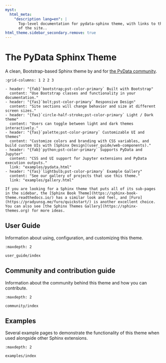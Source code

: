 ```yaml
---
myst:
  html_meta:
    "description lang=en": |
      Top-level documentation for pydata-sphinx theme, with links to the rest
      of the site..
html_theme.sidebar_secondary.remove: true
---
```


# The PyData Sphinx Theme

A clean, Bootstrap-based Sphinx theme by and for [the PyData community](https://pydata.org).

```{gallery-grid}
:grid-columns: 1 2 2 3

- header: "{fab}`bootstrap;pst-color-primary` Built with Bootstrap"
  content: "Use Bootstrap classes and functionality in your documentation."
- header: "{fas}`bolt;pst-color-primary` Responsive Design"
  content: "Site sections will change behavior and size at different screen sizes."
- header: "{fas}`circle-half-stroke;pst-color-primary` Light / Dark theme"
  content: "Users can toggle between light and dark themes interactively."
- header: "{fas}`palette;pst-color-primary` Customizable UI and themes"
  content: "Customize colors and branding with CSS variables, and build custom UIs with [Sphinx Design](user_guide/web-components)."
- header: "{fab}`python;pst-color-primary` Supports PyData and Jupyter"
  content: "CSS and UI support for Jupyter extensions and PyData execution outputs."
  link: "examples/pydata.html"
- header: "{fas}`lightbulb;pst-color-primary` Example Gallery"
  content: "See our gallery of projects that use this theme."
  link: "examples/gallery.html"
```

```{seealso}
If you are looking for a Sphinx theme that puts all of its sub-pages in the sidebar, the [Sphinx Book Theme](https://sphinx-book-theme.readthedocs.io/) has a similar look and feel, and [Furo](https://pradyunsg.me/furo/quickstart/) is another excellent choice. You can also see [the Sphinx Themes Gallery](https://sphinx-themes.org) for more ideas.
```

## User Guide

Information about using, configuration, and customizing this theme.

```{toctree}
:maxdepth: 2

user_guide/index
```

## Community and contribution guide

Information about the community behind this theme and how you can contribute.

```{toctree}
:maxdepth: 2

community/index
```

## Examples

Several example pages to demonstrate the functionality of this theme when used alongside other Sphinx extensions.

```{toctree}
:maxdepth: 2

examples/index
```
